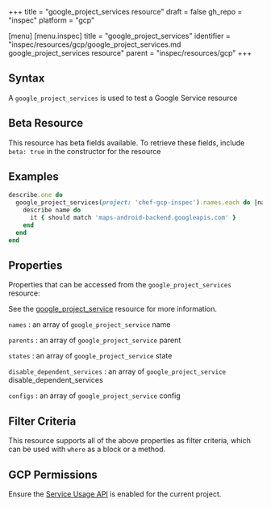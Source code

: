 +++
title = "google_project_services resource"
draft = false
gh_repo = "inspec"
platform = "gcp"

[menu]
  [menu.inspec]
    title = "google_project_services"
    identifier = "inspec/resources/gcp/google_project_services.md google_project_services resource"
    parent = "inspec/resources/gcp"
+++

## Syntax

A `google_project_services` is used to test a Google Service resource

## Beta Resource

This resource has beta fields available. To retrieve these fields, include `beta: true` in the constructor for the resource

## Examples

```ruby
describe.one do
  google_project_services(project: 'chef-gcp-inspec').names.each do |name|
    describe name do
      it { should match 'maps-android-backend.googleapis.com' }
    end
  end
end
```

## Properties

Properties that can be accessed from the `google_project_services` resource:

See the [google_project_service](/inspec/resources/google_project_service/#properties) resource for more information.

`names`
: an array of `google_project_service` name

`parents`
: an array of `google_project_service` parent

`states`
: an array of `google_project_service` state

`disable_dependent_services`
: an array of `google_project_service` disable_dependent_services

`configs`
: an array of `google_project_service` config

## Filter Criteria

This resource supports all of the above properties as filter criteria, which can be used
with `where` as a block or a method.

## GCP Permissions

Ensure the [Service Usage API](https://console.cloud.google.com/apis/library/serviceusage.googleapis.com/) is enabled for the current project.
